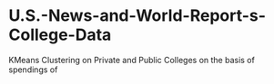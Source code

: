 # U.S.-News-and-World-Report-s-College-Data
KMeans Clustering on Private and Public Colleges on the basis of spendings of 
